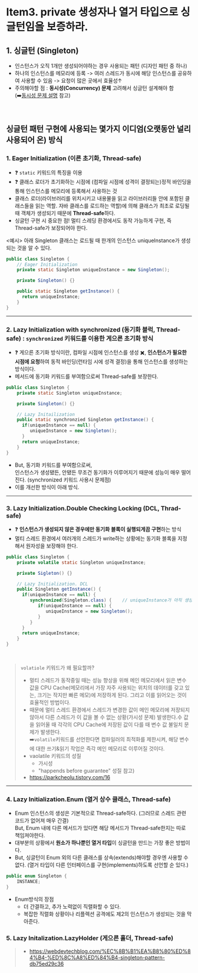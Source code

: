 # Item3. private 생성자나 열거 타입으로 싱글턴임을 보증하라.

## 1. 싱글턴 (Singleton)
- 인스턴스가 오직 1개만 생성되어야하는 경우 사용되는 패턴 (디자인 패턴 중 하나)
- 하나의 인스턴스를 메모리에 등록 -> 여러 스레드가 동시에 해당 인스턴스를 공유하여 사용할 수 있음 -> 요청이 많은 곳에서 효율성↑
- 주의해야할 점 : **동시성(Concurrency) 문제** 고려해서 싱글턴 설계해야 함<br>
  (➡️[동시성 문제 설명](https://github.com/BananMoon/Java-Study/blob/main/Effective%20Java_book/Item3_%EB%8F%99%EC%8B%9C%EC%84%B1%EB%AC%B8%EC%A0%9C.md) 참고)

<br>

## 싱글턴 패턴 구현에 사용되는 몇가지 이디엄(오랫동안 널리 사용되어 온) 방식
### 1. Eager Initialization (이른 초기화, **Thread-safe**)
- ❓ `static` 키워드의 특징을 이용
- ❓ 클래스 로더가 초기화하는 시점에 (컴파일 시점에 성격이 결정되는)정적 바인딩을 통해 인스턴스를 메모리에 등록해서 사용하는 것
- 클래스 로더(라이브러리를 위치시키고 내용물을 읽고 라이브러리들 안에 포함된 클래스들을 읽는 역할. 자바 클래스를 로드하는 역할)에 의해 클래스가 최초로 로딩될 때 객체가 생성되기 때문에 **Thread-safe**하다.
- 싱글턴 구현 시 중요한 점! 멀티 스레딩 환경에서도 동작 가능하게 구현, 즉 Thread-safe가 보장되어야 한다.<br>

<예시> 아래 Singleton 클래스는 로드될 때 한개의 인스턴스 uniqueInstance가 생성되는 것을 알 수 있다.
```java
public class Singleton {
    // Eager Initialization
    private static Singleton uniqueInstance = new Singleton();

    private Singleton() {}

    public static Singleton getInstance() {
      return uniqueInstance; 
    } 
}
```
<hr>

### 2. Lazy Initialization with synchronized (동기화 블럭, Thread-safe) : `synchronized` 키워드를 이용한 게으른 초기화 방식
- ❓ 게으른 초기화 방식이란, 컴파일 시점에 인스턴스를 생성 ✖️, **인스턴스가 필요한 시점에 요청**하여 동적 바인딩(런타임 시에 성격 결정)을 통해 인스턴스를 생성하는 방식이다.
- 메서드에 동기화 키워드를 부여함으로써 Thread-safe를 보장한다.
```java
public class Singleton {
    private static Singleton uniqueInstance;

    private Singleton() {}

    // Lazy Initailization
    public static synchronzied Singleton getInstance() {
      if(uniqueInstance == null) {
         uniqueInstance = new Singleton();
      }
      return uniqueInstance;
    }
}
```
- But, 동기화 키워드를 부여함으로써, <br>
  인스턴스가 생성됐든, 안됐든 무조건 동기화가 이루어지기 때문에 성능이 매우 떨어진다. (synchronized 키워드 사용시 문제점)
- 이를 개선한 방식이 아래 방식.
<hr>

### 3. Lazy Initialization.Double Checking Locking (DCL, Thrad-safe)
- ❓ **인스턴스가 생성되지 않은 경우에만 동기화 블록이 실행되게끔 구현**하는 방식
- 멀티 스레드 환경에서 여러개의 스레드가 write하는 상황에는 동기화 블록을 지정해서 원자성을 보장해야 한다.
```java
public class Singleton {
    private volatile static Singleton uniqueInstance;

    private Sigleton() {}

    // Lazy Initialization. DCL
    public Singleton getInstance() {
      if(uniqueInstance == null) {
         synchronized(Singleton.class) {    // uniqueInstance가 아직 생성되지 않은 경우에만, 동시성 블록을 부여해서 인스턴스 생성!
            if(uniqueInstance == null) {
               uniqueInstance = new Singleton(); 
            }
         }
      }
      return uniqueInstance;
    }
}
```
<br>

> `volatiole` 키워드가 왜 필요할까?<br>
> - 멀티 스레드가 동작중일 때는 성능 향상을 위해 메인 메모리에서 읽은 변수 값을 CPU Cache(메모리에서 가장 자주 사용되는 위치의 데이터를 갖고 있는, 크기는 작지만 빠른 메모)에 저장하게 된다. 그리고 이를 읽어오는 것이 효율적인 방법이다.
> - 때문에 멀티 스레드 환경에서 스레드가 변경한 값이 메인 메모리에 저장되지 않아서 다른 스레드가 이 값을 볼 수 없는 상황(가시성 문제) 발생한다.수 값을 읽어올 때 각각의 CPU Cache에 저장된 값이 다를 때 변수 값 불일치 문제가 발생한다.<br>
> ➡️`volatile`키워드를 선언한다면 컴파일러의 최적화를 제한시켜, 해당 변수에 대한 쓰기&읽기 작업은 즉각 메인 메모리로 이루어질 것이다.<br>
> - vaolatile 키워드의 성질
>   - 가시성
>   - "happends before guarantee" 성질
> 참고) 
> - https://parkcheolu.tistory.com/16
<hr>

### 4. Lazy Initialization.Enum (열거 상수 클래스, Thread-safe)
- Enum 인스턴스의 생성은 기본적으로 Thread-safe하다. (그러므로 스레드 관련 코드가 없어져 매우 간결)<br>
  But, Enum 내에 다른 메서드가 있다면 해당 메서드가 Thread-safe한지는 따로 책임져야한다.
- 대부분의 상황에서 **원소가 하나뿐인 열거 타입**이 싱글턴을 만드는 가장 좋은 방법이다.
- But, 싱글턴이 Enum 외의 다른 클래스를 상속(extends)해야할 경우엔 사용할 수 없다. (열거 타입이 다른 인터페이스를 구현(implements)하도록 선언할 순 있다.)
```java
public enum Singleton {
    INSTANCE; 
}
```
- Enum방식의 장점
  - 더 간결하고, 추가 노력없이 직렬화할 수 있다.
  - 복잡한 직렬화 상황이나 리플렉션 공격에도 제2의 인스턴스가 생성되는 것을 막아준다.

### 5. Lazy Initalization.LazyHolder (게으른 홀더, Thread-safe)


> - https://webdevtechblog.com/%EC%8B%B1%EA%B8%80%ED%84%B4-%ED%8C%A8%ED%84%B4-singleton-pattern-db75ed29c36
